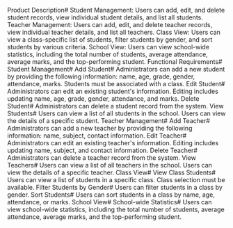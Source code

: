 Product Description#
Student Management: Users can add, edit, and delete student records, view individual student details, and list all students.
Teacher Management: Users can add, edit, and delete teacher records, view individual teacher details, and list all teachers.
Class View: Users can view a class-specific list of students, filter students by gender, and sort students by various criteria.
School View: Users can view school-wide statistics, including the total number of students, average attendance, average marks, and the top-performing student.
Functional Requirements#
Student Management#
Add Student#
Administrators can add a new student by providing the following information: name, age, grade, gender, attendance, marks.
Students must be associated with a class.
Edit Student#
Administrators can edit an existing student's information.
Editing includes updating name, age, grade, gender, attendance, and marks.
Delete Student#
Administrators can delete a student record from the system.
View Students#
Users can view a list of all students in the school.
Users can view the details of a specific student.
Teacher Management#
Add Teacher#
Administrators can add a new teacher by providing the following information: name, subject, contact information.
Edit Teacher#
Administrators can edit an existing teacher's information.
Editing includes updating name, subject, and contact information.
Delete Teacher#
Administrators can delete a teacher record from the system.
View Teachers#
Users can view a list of all teachers in the school.
Users can view the details of a specific teacher.
Class View#
View Class Students#
Users can view a list of students in a specific class.
Class selection must be available.
Filter Students by Gender#
Users can filter students in a class by gender.
Sort Students#
Users can sort students in a class by name, age, attendance, or marks.
School View#
School-wide Statistics#
Users can view school-wide statistics, including the total number of students, average attendance, average marks, and the top-performing student.
